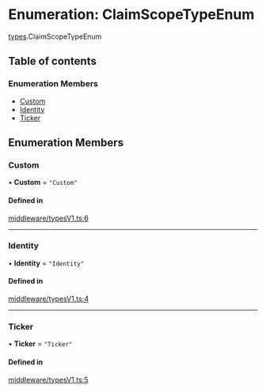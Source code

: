 # Enumeration: ClaimScopeTypeEnum

[types](../wiki/types).ClaimScopeTypeEnum

## Table of contents

### Enumeration Members

- [Custom](../wiki/types.ClaimScopeTypeEnum#custom)
- [Identity](../wiki/types.ClaimScopeTypeEnum#identity)
- [Ticker](../wiki/types.ClaimScopeTypeEnum#ticker)

## Enumeration Members

### Custom

• **Custom** = ``"Custom"``

#### Defined in

[middleware/typesV1.ts:6](https://github.com/PolymeshAssociation/polymesh-sdk/blob/07b115c8/src/middleware/typesV1.ts#L6)

___

### Identity

• **Identity** = ``"Identity"``

#### Defined in

[middleware/typesV1.ts:4](https://github.com/PolymeshAssociation/polymesh-sdk/blob/07b115c8/src/middleware/typesV1.ts#L4)

___

### Ticker

• **Ticker** = ``"Ticker"``

#### Defined in

[middleware/typesV1.ts:5](https://github.com/PolymeshAssociation/polymesh-sdk/blob/07b115c8/src/middleware/typesV1.ts#L5)
